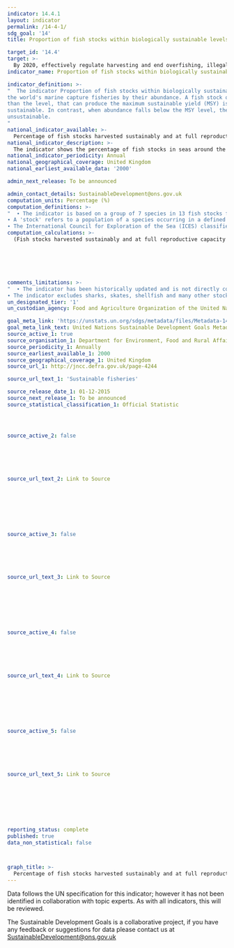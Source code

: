 ```yaml
---
indicator: 14.4.1
layout: indicator
permalink: /14-4-1/
sdg_goal: '14'
title: Proportion of fish stocks within biologically sustainable levels

target_id: '14.4'
target: >-
  By 2020, effectively regulate harvesting and end overfishing, illegal, unreported and unregulated fishing and destructive fishing practices and implement science-based management plans, in order to restore fish stocks in the shortest time feasible, at least to levels that can produce maximum sustainable yield as determined by their biological characteristics
indicator_name: Proportion of fish stocks within biologically sustainable levels

indicator_definition: >-
"  The indicator Proportion of fish stocks within biologically sustainable levels measures the sustainability of
the world's marine capture fisheries by their abundance. A fish stock of which abundance is at or greater
than the level, that can produce the maximum sustainable yield (MSY) is classified as biologically
sustainable. In contrast, when abundance falls below the MSY level, the stock is considered biologically
unsustainable.
"
national_indicator_available: >-
  Percentage of fish stocks harvested sustainably and at full reproductive capacity
national_indicator_description: >-
  The indicator shows the percentage of fish stocks in seas around the UK that are both harvested sustainably and are at full reproductive capacity.
national_indicator_periodicity: Annual
national_geographical_coverage: United Kingdom
national_earliest_available_data: '2000'

admin_next_release: To be announced

admin_contact_details: SustainableDevelopment@ons.gov.uk
computation_units: Percentage (%)
computation_definitions: >-
"  ∙ The indicator is based on a group of 7 species in 13 fish stocks for which there are reliable estimates of fishing mortality and spawning biomass, together with precautionary reference points for fishing mortality and spawning biomass that allow the sustainability of the stocks to be evaluated.
∙ A 'stock' refers to a population of a species occurring in a defined sea area; a particular species may occur in multiple stocks in waters around the UK. The 13 stocks represent a wide range of different stocks and fisheries including demersal roundfish (cod, haddock, saithe), flatfish (sole, plaice) and pelagic (blue whiting and mackerel).
∙ The International Council for Exploration of the Sea (ICES) classifies a stock's status by comparing the quantity of mature fish (the spawning stock biomass) and the rate at which the stock is exploited, in relation to agreed reference levels. The stock trends and refernce levekls are obtained from fishery and survey data from each zone. "
computation_calculations: >-
  (Fish stocks harvested sustainably and at full reproductive capacity / Total fish stocks harvested) * 100






comments_limitations: >-
"  ∙ The indicator has been historically updated and is not directly compariable with previous versions. The indicator is intended to provide a relative trend over time but the absolute value in any year will depend on the mix of stocks.
∙ The indicator excludes sharks, skates, shellfish and many other stocks for which data are not adequate to allow estimation of historic biomass and fishing mortality, or for which the International Council for Exploration of the Sea (ICES) does not provide precautionary reference points."
un_designated_tier: '1'
un_custodian_agency: Food and Agriculture Organization of the United Nations (FAO)

goal_meta_link: 'https://unstats.un.org/sdgs/metadata/files/Metadata-14-04-01.pdf'
goal_meta_link_text: United Nations Sustainable Development Goals Metadata (PDF 370 KB)
source_active_1: true
source_organisation_1: Department for Environment, Food and Rural Affairs (DEFRA)
source_periodicity_1: Annually
source_earliest_available_1: 2000
source_geographical_coverage_1: United Kingdom
source_url_1: http://jncc.defra.gov.uk/page-4244

source_url_text_1: 'Sustainable fisheries'

source_release_date_1: 01-12-2015
source_next_release_1: To be announced
source_statistical_classification_1: Official Statistic 




source_active_2: false






source_url_text_2: Link to Source








source_active_3: false






source_url_text_3: Link to Source








source_active_4: false






source_url_text_4: Link to Source








source_active_5: false






source_url_text_5: Link to Source








reporting_status: complete
published: true
data_non_statistical: false



graph_title: >-
  Percentage of fish stocks harvested sustainably and at full reproductive capacity
---
```

Data follows the UN specification for this indicator; however it has not been identified in collaboration with topic experts. As with all indicators, this will be reviewed.
  
The Sustainable Development Goals is a collaborative project, if you have any feedback or suggestions for data please contact us at <SustainableDevelopment@ons.gov.uk>


